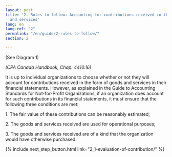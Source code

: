 ```yaml
---
layout: post
title: '2. Rules to follow: Accounting for contributions received in the form of goods
  and services'
lang: en
lang-ref: "2"
permalink: "/en/guide/2-rules-to-follow/"
section: 2

---
```

(See Diagram 1)

_(CPA Canada Handbook, Chap. 4410.16)_

It is up to individual organizations to choose whether or not they will account for contributions received in the form of goods and services in their financial statements. However, as explained in the Guide to Accounting Standards for Not-for-Profit Organizations, if an organization does account for such contributions in its financial statements, it must ensure that the following three conditions are met:

1\. The fair value of these contributions can be reasonably estimated;

2\. The goods and services received are used for operational purposes;

3\. The goods and services received are of a kind that the organization would have otherwise purchased.

{% include next_step_button.html link="2_1-evaluation-of-contribution/" %}
